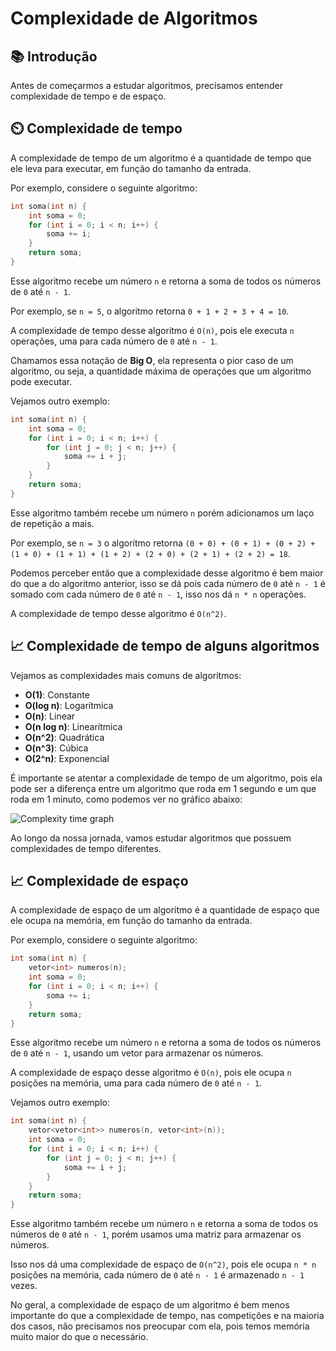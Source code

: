 # Complexidade de Algoritmos

## 📚 Introdução

Antes de começarmos a estudar algoritmos, precisamos entender complexidade de tempo e de espaço.

## ⏲️ Complexidade de tempo

A complexidade de tempo de um algoritmo é a quantidade de tempo que ele leva para executar, em função do tamanho da entrada.

Por exemplo, considere o seguinte algoritmo:

```cpp
int soma(int n) {
    int soma = 0;
    for (int i = 0; i < n; i++) {
        soma += i;
    }
    return soma;
}
```

Esse algoritmo recebe um número `n` e retorna a soma de todos os números de `0` até `n - 1`.

Por exemplo, se `n = 5`, o algoritmo retorna `0 + 1 + 2 + 3 + 4 = 10`.

A complexidade de tempo desse algoritmo é `O(n)`, pois ele executa `n` operações, uma para cada número de `0` até `n - 1`.

Chamamos essa notação de **Big O**, ela representa o pior caso de um algoritmo, ou seja, a quantidade máxima de operações que um algoritmo pode executar.

Vejamos outro exemplo:

```cpp
int soma(int n) {
    int soma = 0;
    for (int i = 0; i < n; i++) {
        for (int j = 0; j < n; j++) {
            soma += i + j;
        }
    }
    return soma;
}
```

Esse algoritmo também recebe um número `n` porém adicionamos um laço de repetição a mais.

Por exemplo, se `n = 3` o algoritmo retorna `(0 + 0) + (0 + 1) + (0 + 2) + (1 + 0) + (1 + 1) + (1 + 2) + (2 + 0) + (2 + 1) + (2 + 2) = 18`.

Podemos perceber então que a complexidade desse algoritmo é bem maior do que a do algoritmo anterior, isso se dá pois cada número de `0` até `n - 1` é somado com cada número de `0` até `n - 1`, isso nos dá `n * n` operações.

A complexidade de tempo desse algoritmo é `O(n^2)`.

## 📈 Complexidade de tempo de alguns algoritmos

Vejamos as complexidades mais comuns de algoritmos:

- **O(1)**: Constante
- **O(log n)**: Logarítmica
- **O(n)**: Linear
- **O(n log n)**: Linearítmica
- **O(n^2)**: Quadrática
- **O(n^3)**: Cúbica
- **O(2^n)**: Exponencial

É importante se atentar a complexidade de tempo de um algoritmo, pois ela pode ser a diferença entre um algoritmo que roda em 1 segundo e um que roda em 1 minuto, como podemos ver no gráfico abaixo:

<img alt="Complexity time graph" src="https://www.raebear.net/media/2017/12/jIGhf.png" />

Ao longo da nossa jornada, vamos estudar algoritmos que possuem complexidades de tempo diferentes.

## 📈 Complexidade de espaço

A complexidade de espaço de um algoritmo é a quantidade de espaço que ele ocupa na memória, em função do tamanho da entrada.

Por exemplo, considere o seguinte algoritmo:

```cpp
int soma(int n) {
    vetor<int> numeros(n);
    int soma = 0;
    for (int i = 0; i < n; i++) {
        soma += i;
    }
    return soma;
}
```

Esse algoritmo recebe um número `n` e retorna a soma de todos os números de `0` até `n - 1`, usando um vetor para armazenar os números.

A complexidade de espaço desse algoritmo é `O(n)`, pois ele ocupa `n` posições na memória, uma para cada número de `0` até `n - 1`.

Vejamos outro exemplo:

```cpp
int soma(int n) {
    vetor<vetor<int>> numeros(n, vetor<int>(n));
    int soma = 0;
    for (int i = 0; i < n; i++) {
        for (int j = 0; j < n; j++) {
            soma += i + j;
        }
    }
    return soma;
}
```

Esse algoritmo também recebe um número `n` e retorna a soma de todos os números de `0` até `n - 1`, porém usamos uma matriz para armazenar os números.

Isso nos dá uma complexidade de espaço de `O(n^2)`, pois ele ocupa `n * n` posições na memória, cada número de `0` até `n - 1` é armazenado `n - 1` vezes.

No geral, a complexidade de espaço de um algoritmo é bem menos importante do que a complexidade de tempo, nas competições e na maioria dos casos, não precisamos nos preocupar com ela, pois temos memória muito maior do que o necessário.
